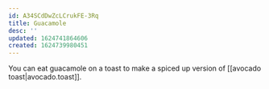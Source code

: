 ```yaml
---
id: A34SCdDwZcLCrukFE-3Rq
title: Guacamole
desc: ''
updated: 1624741864606
created: 1624739980451
---
```


You can eat guacamole on a toast to make a spiced up version of [[avocado toast|avocado.toast]].

